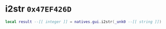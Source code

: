 # i2str `0x47EF426D`

```lua
local result --[[ integer ]] = natives.gui.i2str(_unk0 --[[ string ]])
```